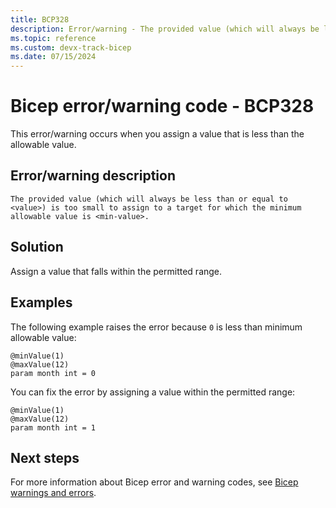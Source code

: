 ```yaml
---
title: BCP328
description: Error/warning - The provided value (which will always be less than or equal to <value>) is too small to assign to a target for which the minimum allowable value is <min-value>.
ms.topic: reference
ms.custom: devx-track-bicep
ms.date: 07/15/2024
---
```


# Bicep error/warning code - BCP328

This error/warning occurs when you assign a value that is less than the allowable value.

## Error/warning description

`The provided value (which will always be less than or equal to <value>) is too small to assign to a target for which the minimum allowable value is <min-value>.`

## Solution

Assign a value that falls within the permitted range.

## Examples

The following example raises the error because `0` is less than minimum allowable value:

```bicep
@minValue(1)
@maxValue(12)
param month int = 0

```

You can fix the error by assigning a value within the permitted range:

```bicep
@minValue(1)
@maxValue(12)
param month int = 1
```

## Next steps

For more information about Bicep error and warning codes, see [Bicep warnings and errors](../bicep-core-diagnostics.md).